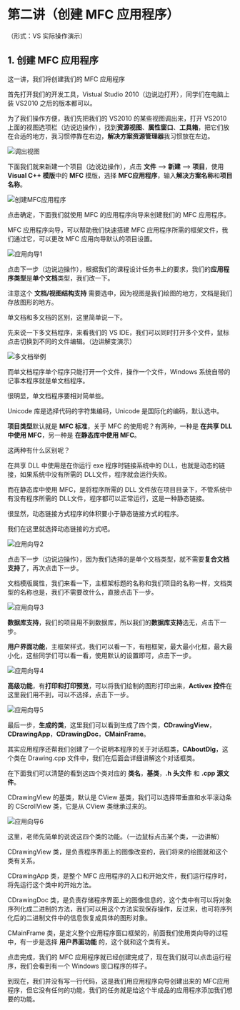 # 第二讲（创建 MFC 应用程序）

（形式：VS 实际操作演示）

## 1. 创建 MFC 应用程序

这一讲，我们将创建我们的 MFC 应用程序

首先打开我们的开发工具，Vistual Studio 2010（边说边打开），同学们在电脑上装 VS2010 之后的版本都可以。

为了我们操作方便，我们先把我们的 VS2010 的某些视图调出来，打开 VS2010 上面的视图选项栏（边说边操作），找到**资源视图**、**属性窗口**、**工具箱**，把它们放在合适的地方，我习惯停靠在右边，**解决方案资源管理器**我习惯放在左边。

![调出视图](../document/images/调出视图.png)

下面我们就来新建一个项目（边说边操作），点击 **文件** —> **新建** —> **项目**，使用 **Visual C++ 模版**中的 **MFC** 模版，选择 **MFC应用程序**，输入**解决方案名称**和**项目名称**。

![创建MFC应用程序](../document/images/创建MFC应用程序.png)

点击确定，下面我们就使用 MFC 的应用程序向导来创建我们的 MFC 应用程序。

MFC 应用程序向导，可以帮助我们快速搭建 MFC 应用程序所需的框架文件，我们通过它，可以更改 MFC 应用向导默认的项目设置。

![应用向导1](../document/images/应用向导1.png)

点击下一步（边说边操作），根据我们的课程设计任务书上的要求，我们的**应用程序类型**是**单个文档**类型，我们改一下。

注意这个 **文档/视图结构支持** 需要选中，因为视图是我们绘图的地方，文档是我们存放图形的地方。

单文档和多文档的区别，这里简单说一下。

先来说一下多文档程序，来看我们的 VS IDE，我们可以同时打开多个文件，鼠标点击切换到不同的文件编辑。（边讲解变演示）

![多文档举例](../document/images/多文档举例.png)

而单文档程序单个程序只能打开一个文件，操作一个文件，Windows 系统自带的记事本程序就是单文档程序。

很明显，单文档程序要相对简单些。

Unicode 库是选择代码的字符集编码，Unicode 是国际化的编码，默认选中。

**项目类型**默认就是 **MFC 标准**，关于 MFC 的使用呢？有两种，一种是 **在共享 DLL 中使用 MFC**，另一种是 **在静态库中使用 MFC**。

这两种有什么区别呢？

在共享 DLL 中使用是在你运行 exe 程序时链接系统中的 DLL，也就是动态的链接，如果系统中没有所需的 DLL文件，程序就会运行失败。

而在静态库中使用 MFC，是将程序所需的 DLL 文件放在项目目录下，不管系统中有没有程序所需的 DLL文件，程序都可以正常运行，这是一种静态链接。

很显然，动态链接方式程序的体积要小于静态链接方式的程序。

我们在这里就选择动态链接的方式吧。

![应用向导2](../document/images/应用向导2.png)

点击下一步（边说边操作），因为我们选择的是单个文档类型，就不需要**复合文档支持**了，再次点击下一步。

文档模版属性，我们来看一下，主框架标题的名称和我们项目的名称一样，文档类型的名称也是，我们不需要改什么，直接点击下一步。

![应用向导3](../document/images/应用向导3.png)

**数据库支持**，我们的项目用不到数据库，所以我们的**数据库支持**选无，点击下一步。

**用户界面功能**，主框架样式，我们可以看一下，有粗框架，最大最小化框，最大最小化，这些同学们可以看一看，使用默认的设置即可，点击下一步。

![应用向导4](../document/images/应用向导4.png)

**高级功能**，有**打印和打印预览**，可以将我们绘制的图形打印出来，**Activex 控件**在这里我们用不到，可以不选择，点击下一步。

![应用向导5](../document/images/应用向导5.png)

最后一步，**生成的类**，这里我们可以看到生成了四个类，**CDrawingView**，**CDrawingApp**，**CDrawingDoc**，**CMainFrame**。

其实应用程序还帮我们创建了一个说明本程序的关于对话框类，**CAboutDlg**，这个类在 Drawing.cpp 文件中，我们在后面会详细讲解这个对话框类。

在下面我们可以清楚的看到这四个类对应的 **类名**，**基类**，**.h 头文件** 和 **.cpp 源文件**。

CDrawingView 的基类，默认是 CView 基类，我们可以选择带垂直和水平滚动条的 CScrollView 类，它是从 CView 类继承过来的。

![应用向导6](../document/images/应用向导6.png)

这里，老师先简单的说说这四个类的功能。（一边鼠标点击某个类，一边讲解）

CDrawingView 类，是负责程序界面上的图像改变的，我们将来的绘图就和这个类有关系。

CDrawingApp 类，是整个 MFC 应用程序的入口和开始文件，我们运行程序时，将先运行这个类中的开始方法。

CDrawingDoc 类，是负责存储程序界面上的图像信息的，这个类中有可以将对象序列化成二进制的方法，我们可以用这个方法实现保存操作，反过来，也可将序列化后的二进制文件中的信息恢复成具体的图形对象。

CMainFrame 类，是定义整个应用程序窗口框架的，前面我们使用类向导的过程中，有一步是选择 **用户界面功能** 的，这个就和这个类有关。

点击完成，我们的 MFC 应用程序就已经创建完成了，现在我们就可以点击运行程序，我们会看到有一个 Windows 窗口程序的样子。

到现在，我们并没有写一行代码，这是我们用应用程序向导创建出来的 MFC应用程序，但它没有任何的功能，我们的任务就是给这个半成品的应用程序添加我们想要的功能。

